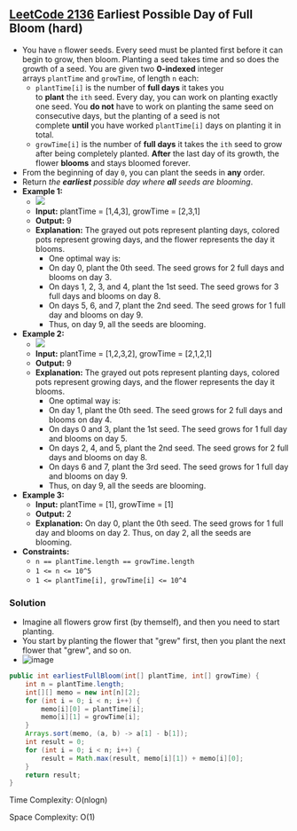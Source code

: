 ## [LeetCode 2136](https://leetcode.com/problems/earliest-possible-day-of-full-bloom/) Earliest Possible Day of Full Bloom (hard)

- You have `n` flower seeds. Every seed must be planted first before it can begin to grow, then bloom. Planting a seed takes time and so does the growth of a seed. You are given two **0-indexed** integer arrays `plantTime` and `growTime`, of length `n` each:
    -   `plantTime[i]` is the number of **full days** it takes you to **plant** the `ith` seed. Every day, you can work on planting exactly one seed. You **do not** have to work on planting the same seed on consecutive days, but the planting of a seed is not complete **until** you have worked `plantTime[i]` days on planting it in total.
    -   `growTime[i]` is the number of **full days** it takes the `ith` seed to grow after being completely planted. **After** the last day of its growth, the flower **blooms** and stays bloomed forever.
- From the beginning of day `0`, you can plant the seeds in **any** order.
- Return _the **earliest** possible day where **all** seeds are blooming_.
- **Example 1:**
    - <img src="https://assets.leetcode.com/uploads/2021/12/21/1.png"  />
    - **Input:** plantTime = [1,4,3], growTime = [2,3,1]
    - **Output:** 9
    - **Explanation:** The grayed out pots represent planting days, colored pots represent growing days, and the flower represents the day it blooms.
        - One optimal way is:
        - On day 0, plant the 0th seed. The seed grows for 2 full days and blooms on day 3.
        - On days 1, 2, 3, and 4, plant the 1st seed. The seed grows for 3 full days and blooms on day 8.
        - On days 5, 6, and 7, plant the 2nd seed. The seed grows for 1 full day and blooms on day 9.
        - Thus, on day 9, all the seeds are blooming.
- **Example 2:**
    - <img src="https://assets.leetcode.com/uploads/2021/12/21/2.png"  />
    - **Input:** plantTime = [1,2,3,2], growTime = [2,1,2,1]
    - **Output:** 9
    - **Explanation:** The grayed out pots represent planting days, colored pots represent growing days, and the flower represents the day it blooms.
        - One optimal way is:
        - On day 1, plant the 0th seed. The seed grows for 2 full days and blooms on day 4.
        - On days 0 and 3, plant the 1st seed. The seed grows for 1 full day and blooms on day 5.
        - On days 2, 4, and 5, plant the 2nd seed. The seed grows for 2 full days and blooms on day 8.
        - On days 6 and 7, plant the 3rd seed. The seed grows for 1 full day and blooms on day 9.
        - Thus, on day 9, all the seeds are blooming.
- **Example 3:**
    - **Input:** plantTime = [1], growTime = [1]
    - **Output:** 2
    - **Explanation:** On day 0, plant the 0th seed. The seed grows for 1 full day and blooms on day 2. Thus, on day 2, all the seeds are blooming.
- **Constraints:**
    -   `n == plantTime.length == growTime.length`
    -   `1 <= n <= 10^5`
    -   `1 <= plantTime[i], growTime[i] <= 10^4`

### Solution

- Imagine all flowers grow first (by themself), and then you need to start planting.
- You start by planting the flower that "grew" first, then you plant the next flower that "grew", and so on.
- <img src="https://assets.leetcode.com/users/images/ee3bb3a3-6186-4cb0-96a2-65bb7c12f0fc_1641765230.0345805.png" alt="image"  />

```java
public int earliestFullBloom(int[] plantTime, int[] growTime) {
    int n = plantTime.length;
    int[][] memo = new int[n][2];
    for (int i = 0; i < n; i++) {
        memo[i][0] = plantTime[i];
        memo[i][1] = growTime[i];
    }
    Arrays.sort(memo, (a, b) -> a[1] - b[1]);
    int result = 0;
    for (int i = 0; i < n; i++) {
        result = Math.max(result, memo[i][1]) + memo[i][0];
    }
    return result;
}
```

Time Complexity: O(nlogn)

Space Complexity: O(1)